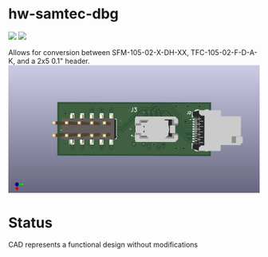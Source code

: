 # hw-samtec-dbg
![](<https://img.shields.io/badge/-Kicad 7-blue>)
![](<https://img.shields.io/badge/-Active-green>)

Allows for conversion between SFM-105-02-X-DH-XX, TFC-105-02-F-D-A-K, and a 2x5 0.1" header.
![render](docs/samtec_dbg.png)

# Status
CAD represents a functional design without modifications